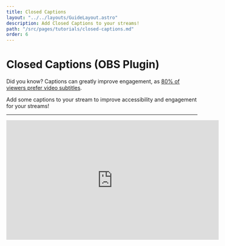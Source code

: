 ```yaml
---
title: Closed Captions
layout: "../../layouts/GuideLayout.astro"
description: Add Closed Captions to your streams!
path: "/src/pages/tutorials/closed-captions.md"
order: 6
---
```


# Closed Captions (OBS Plugin)

Did you know? Captions can greatly improve engagement, as [80% of viewers prefer video subtitles](https://www.kapwing.com/resources/subtitle-statistics/). 

Add some captions to your stream to improve accessibility and engagement for your streams! 

---

<iframe width="560" height="315" src="https://www.youtube.com/embed/cQzJL9uoIbg?si=5PLtcikPKFha_fzR&amp;start=98" title="YouTube video player" frameborder="0" allow="accelerometer; autoplay; clipboard-write; encrypted-media; gyroscope; picture-in-picture; web-share" referrerpolicy="strict-origin-when-cross-origin" allowfullscreen></iframe>